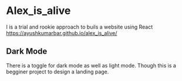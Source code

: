# Alex_is_alive
I is a trial and rookie approach to buils a website using React https://ayushkumarbar.github.io/alex_is_alive/


## Dark Mode
There is a toggle for dark mode as well as light mode.
Though this is a begginer project to design a landing page.
